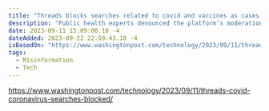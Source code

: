 ```yaml
---
title: "Threads blocks searches related to covid and vaccines as cases rise"
description: "Public health experts denounced the platform’s moderation policies, which they say restrict access to critical health information."
date: 2023-09-11 15:09:00.10 -4
dateAdded: 2023-09-22 22:59:43.10 -4
isBasedOn: "https://www.washingtonpost.com/technology/2023/09/11/threads-covid-coronavirus-searches-blocked/"
tags:
  - Misinformation
  - Tech
---
```


https://www.washingtonpost.com/technology/2023/09/11/threads-covid-coronavirus-searches-blocked/
